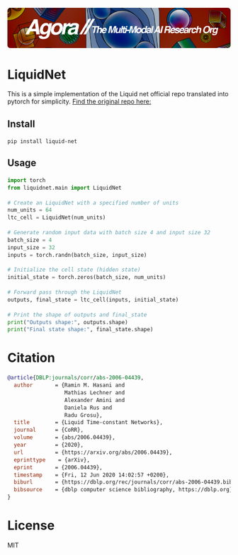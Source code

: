[![Multi-Modality](agorabanner.png)](https://discord.gg/qUtxnK2NMf)

# LiquidNet
This is a simple implementation of the Liquid net official repo translated into pytorch for simplicity. [Find the original repo here:](https://github.com/raminmh/liquid_time_constant_networks)

## Install
`pip install liquid-net`

## Usage
```python
import torch
from liquidnet.main import LiquidNet

# Create an LiquidNet with a specified number of units
num_units = 64
ltc_cell = LiquidNet(num_units)

# Generate random input data with batch size 4 and input size 32
batch_size = 4
input_size = 32
inputs = torch.randn(batch_size, input_size)

# Initialize the cell state (hidden state)
initial_state = torch.zeros(batch_size, num_units)

# Forward pass through the LiquidNet
outputs, final_state = ltc_cell(inputs, initial_state)

# Print the shape of outputs and final_state
print("Outputs shape:", outputs.shape)
print("Final state shape:", final_state.shape)

```


# Citation
```bibtex
@article{DBLP:journals/corr/abs-2006-04439,
  author       = {Ramin M. Hasani and
                  Mathias Lechner and
                  Alexander Amini and
                  Daniela Rus and
                  Radu Grosu},
  title        = {Liquid Time-constant Networks},
  journal      = {CoRR},
  volume       = {abs/2006.04439},
  year         = {2020},
  url          = {https://arxiv.org/abs/2006.04439},
  eprinttype    = {arXiv},
  eprint       = {2006.04439},
  timestamp    = {Fri, 12 Jun 2020 14:02:57 +0200},
  biburl       = {https://dblp.org/rec/journals/corr/abs-2006-04439.bib},
  bibsource    = {dblp computer science bibliography, https://dblp.org}
}

```


# License
MIT

